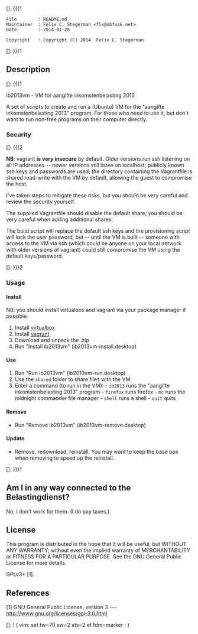 []: {{{1

    File        : README.md
    Maintainer  : Felix C. Stegerman <flx@obfusk.net>
    Date        : 2014-01-28

    Copyright   : Copyright (C) 2014  Felix C. Stegerman

[]: }}}1

## Description
[]: {{{1

  ib2013vm - VM for aangifte inkomstenbelasting 2013

  A set of scripts to create and run a (Ubuntu) VM for the "aangifte
  inkomstenbelasting 2013" program.  For those who need to use it, but
  don't want to run non-free programs on their computer directly.

### Security

[]: {{{2

  **NB**: vagrant **is very insecure** by default.  Older versions run
  ssh listening on all IP addresses -- newer versions still listen on
  localhost; publicly known ssh keys and passwords are used; the
  directory containing the Vagrantfile is shared read-write with the
  VM by default, allowing the guest to compromise the host.

  I've taken steps to mitigate these risks, but you should be very
  careful and review the security yourself.

  The supplied Vagrantfile should disable the default share; you
  should be very careful when adding additional shares.

  The build script will replace the default ssh keys and the
  provisioning script will lock the user password, but -- until the VM
  is built -- someone with access to the VM via ssh (which could be
  anyone on your local network with older versions of vagrant) could
  still compromise the VM using the default keys/password.

[]: }}}2

### Usage

#### Install

  NB: you should install virtualbox and vagrant via your package
  manager if possible.

  1.  Install [virtualbox](https://www.virtualbox.org)
  2.  Install [vagrant](https://www.vagrantup.com)
  3.  Download and unpack the .zip
  4.  Run "Install ib2013vm" (ib2013vm-install.desktop)

#### Use

  1.  Run "Run ib2013vm" (ib2013vm-run.desktop)
  2.  Use the `shared` folder to share files with the VM
  3.  Enter a command (to run in the VM):
    - `ib2013`  runs the "aangifte inkomstenbelasting 2013" program
    - `firefox` runs firefox
    - `mc`      runs the midnight commander file manager
    - `shell`   runs a shell
    - `quit`    quits

#### Remove

  *   Run "Remove ib2013vm" (ib2013vm-remove.desktop)

#### Update

  *   Remove, redownload, reinstall.  You may want to keep the base
      box when removing to speed up the reinstall.

[]: }}}1

## Am I in any way connected to the Belastingdienst?

  No, I don't work for them.  (I do pay taxes.)

## License

  This program is distributed in the hope that it will be useful, but
  WITHOUT ANY WARRANTY; without even the implied warranty of
  MERCHANTABILITY or FITNESS FOR A PARTICULAR PURPOSE.  See the GNU
  General Public License for more details.

  GPLv3+ [1].

## References

  [1] GNU General Public License, version 3
  --- http://www.gnu.org/licenses/gpl-3.0.html

[]: ! ( vim: set tw=70 sw=2 sts=2 et fdm=marker : )
